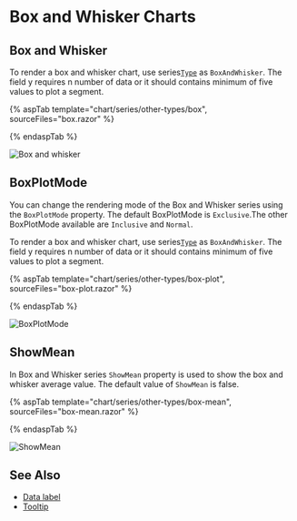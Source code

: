 # Box and Whisker Charts

## Box and Whisker

To render a box and whisker chart, use series[`Type`](https://help.syncfusion.com/cr/blazor/Syncfusion.Blazor~Syncfusion.Blazor.Charts.ChartSeries~Type.html) as `BoxAndWhisker`.
The field y requires n number of data or it should contains minimum of five values to plot a segment.

{% aspTab template="chart/series/other-types/box", sourceFiles="box.razor" %}

{% endaspTab %}

![Box and whisker](../images/othertypes/box.png)

## BoxPlotMode

You can change the rendering mode of the Box and Whisker series using the `BoxPlotMode` property.
The default BoxPlotMode is `Exclusive`.The other BoxPlotMode available are `Inclusive` and `Normal`.

To render a box and whisker chart, use series[`Type`](https://help.syncfusion.com/cr/blazor/Syncfusion.Blazor~Syncfusion.Blazor.Charts.ChartSeries~Type.html) as `BoxAndWhisker`.
The field y requires n number of data or it should contains minimum of five values to plot a segment.

{% aspTab template="chart/series/other-types/box-plot", sourceFiles="box-plot.razor" %}

{% endaspTab %}

![BoxPlotMode](../images/othertypes/box-plot.png)

## ShowMean

In Box and Whisker series `ShowMean` property is used to show the box and whisker average value. The default value of `ShowMean` is false.

{% aspTab template="chart/series/other-types/box-mean", sourceFiles="box-mean.razor" %}

{% endaspTab %}

![ShowMean](../images/chart-types-images/box-mean.png)

## See Also

* [Data label](../data-labels)
* [Tooltip](../tool-tip)